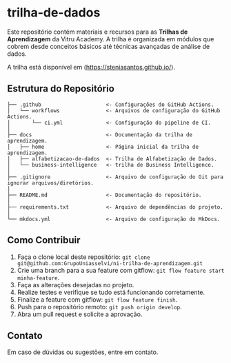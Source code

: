 # trilha-de-dados

Este repositório contém materiais e recursos para as **Trilhas de Aprendizagem** da Vitru Academy. A trilha é organizada em módulos que cobrem desde conceitos básicos até técnicas avançadas de análise de dados.

A trilha está disponível em (https://steniasantos.github.io/).

## Estrutura do Repositório

    ├── .github                     <- Configurações do GitHub Actions.
    │   └── workflows               <- Arquivos de configuração do GitHub Actions.
    │       └── ci.yml              <- Configuração do pipeline de CI. 
    │
    ├── docs                        <- Documentação da trilha de aprendizagem.
    │   ├── home                    <- Página inicial da trilha de aprendizagem.
    │   ├── alfabetizacao-de-dados  <- Trilha de Alfabetização de Dados.
    │   └── business-intelligence   <- trilha de Business Intelligence.
    │
    ├── .gitignore                  <- Arquivo de configuração do Git para ignorar arquivos/diretórios.
    │
    ├── README.md                   <- Documentação do repositório.
    │
    ├── requirements.txt            <- Arquivo de dependências do projeto.
    │
    └── mkdocs.yml                  <- Arquivo de configuração do MkDocs.

## Como Contribuir

1. Faça o clone local deste repositório: `git clone git@github.com:GrupoUniasselvi/ni-trilha-de-aprendizagem.git`
2. Crie uma branch para a sua feature com gitflow: `git flow feature start minha-feature`.
3. Faça as alterações desejadas no projeto.
4. Realize testes e verifique se tudo está funcionando corretamente.
5. Finalize a feature com gitflow: `git flow feature finish`.
6. Push para o repositório remoto: `git push origin develop`.
7. Abra um pull request e solicite a aprovação.

## Contato

Em caso de dúvidas ou sugestões, entre em contato.
